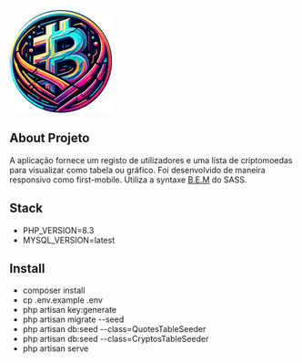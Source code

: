 
<img
  src="/public/imgs/logo.png"
  alt="Alt text"
  title="Optional title"
  style="display: inline-block; margin: 0 auto; max-width: 180px">

## About Projeto

A aplicação fornece um registo de utilizadores e uma lista de criptomoedas para visualizar como tabela ou gráfico.
Foi desenvolvido de maneira responsivo como first-mobile. Utiliza a syntaxe [B.E.M](https://getbem.com/) do SASS. 

## Stack

- PHP_VERSION=8.3
- MYSQL_VERSION=latest

## Install

- composer install
- cp .env.example .env
- php artisan key:generate
- php artisan migrate --seed
- php artisan db:seed --class=QuotesTableSeeder
- php artisan db:seed --class=CryptosTableSeeder
- php artisan serve